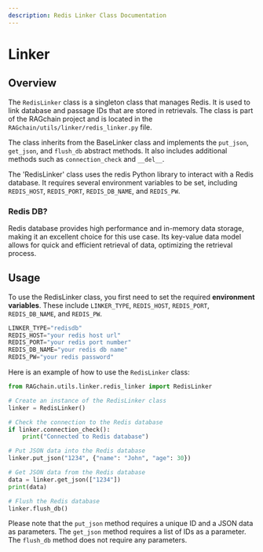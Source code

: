 ```yaml
---
description: Redis Linker Class Documentation
---
```


# Linker

## Overview

The `RedisLinker` class is a singleton class that manages Redis. 
It is used to link database and passage IDs that are stored in retrievals. 
The class is part of the RAGchain project and is located in the `RAGchain/utils/linker/redis_linker.py` file.  

The class inherits from the BaseLinker class and implements the `put_json`, `get_json`, and `flush_db` abstract methods. 
It also includes additional methods such as `connection_check` and `__del__`.  

The 'RedisLinker' class uses the redis Python library to interact with a Redis database. 
It requires several environment variables to be set, including `REDIS_HOST`, `REDIS_PORT`, `REDIS_DB_NAME`, and `REDIS_PW`.
### Redis DB?

Redis database provides high performance and in-memory data storage, making it an excellent choice for this use case. Its key-value data model allows for quick and efficient retrieval of data, optimizing the retrieval process.

## Usage

To use the RedisLinker class, you first need to set the required **environment variables**. 
These include `LINKER_TYPE`, `REDIS_HOST`, `REDIS_PORT`, `REDIS_DB_NAME`, and `REDIS_PW`.
```Python
LINKER_TYPE="redisdb"
REDIS_HOST="your redis host url"
REDIS_PORT="your redis port number"
REDIS_DB_NAME="your redis db name"
REDIS_PW="your redis password"
```
Here is an example of how to use the `RedisLinker` class:
```Python
from RAGchain.utils.linker.redis_linker import RedisLinker

# Create an instance of the RedisLinker class
linker = RedisLinker()

# Check the connection to the Redis database
if linker.connection_check():
    print("Connected to Redis database")

# Put JSON data into the Redis database
linker.put_json("1234", {"name": "John", "age": 30})

# Get JSON data from the Redis database
data = linker.get_json(["1234"])
print(data)

# Flush the Redis database
linker.flush_db()
```

Please note that the `put_json` method requires a unique ID and a JSON data as parameters. 
The `get_json` method requires a list of IDs as a parameter. The `flush_db` method does not require any parameters.
